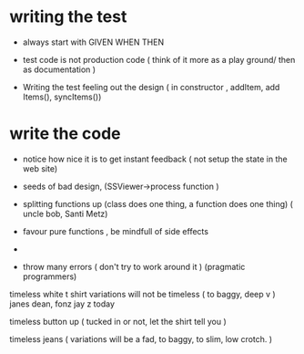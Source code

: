 # writing the test 

- always start with GIVEN WHEN THEN 




- test code is not production code 
( think of it more as a play ground/ then as documentation )
- Writing the test feeling out the design ( in constructor , addItem, add Items(), syncItems())

# write the code

- notice how nice it is to get instant feedback ( not setup the state in the web site)

- seeds of bad design,  (SSViewer->process function )

- splitting functions up (class does one thing, a function does one thing) ( uncle bob, Santi Metz)

- favour pure functions , be mindfull of side effects 

-

- throw many errors ( don't try to work around it ) (pragmatic programmers)




timeless white t shirt
variations will not be timeless ( to baggy, deep v )
janes dean, fonz
jay z
today 

timeless button up
( tucked in or not, let the shirt tell you )

timeless jeans
( variations will be a fad, to baggy, to slim, low crotch. )

